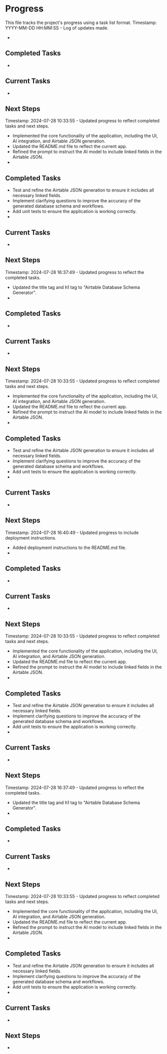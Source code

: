 # Progress

This file tracks the project's progress using a task list format.
Timestamp: YYYY-MM-DD HH:MM:SS - Log of updates made.

*

## Completed Tasks

*

## Current Tasks

*

## Next Steps

Timestamp: 2024-07-28 10:33:55 - Updated progress to reflect completed tasks and next steps.

*   Implemented the core functionality of the application, including the UI, AI integration, and Airtable JSON generation.
*   Updated the README.md file to reflect the current app.
*   Refined the prompt to instruct the AI model to include linked fields in the Airtable JSON.
*

## Completed Tasks


*   Test and refine the Airtable JSON generation to ensure it includes all necessary linked fields.
*   Implement clarifying questions to improve the accuracy of the generated database schema and workflows.
*   Add unit tests to ensure the application is working correctly.
*

## Current Tasks

*

## Next Steps

Timestamp: 2024-07-28 16:37:49 - Updated progress to reflect the completed tasks.

*   Updated the title tag and h1 tag to "Airtable Database Schema Generator".
*

## Completed Tasks

*

## Current Tasks

*

## Next Steps

Timestamp: 2024-07-28 10:33:55 - Updated progress to reflect completed tasks and next steps.

*   Implemented the core functionality of the application, including the UI, AI integration, and Airtable JSON generation.
*   Updated the README.md file to reflect the current app.
*   Refined the prompt to instruct the AI model to include linked fields in the Airtable JSON.
*

## Completed Tasks


*   Test and refine the Airtable JSON generation to ensure it includes all necessary linked fields.
*   Implement clarifying questions to improve the accuracy of the generated database schema and workflows.
*   Add unit tests to ensure the application is working correctly.
*

## Current Tasks

*

## Next Steps

Timestamp: 2024-07-28 16:40:49 - Updated progress to include deployment instructions.

*   Added deployment instructions to the README.md file.
*

## Completed Tasks

*

## Current Tasks

*

## Next Steps

Timestamp: 2024-07-28 10:33:55 - Updated progress to reflect completed tasks and next steps.

*   Implemented the core functionality of the application, including the UI, AI integration, and Airtable JSON generation.
*   Updated the README.md file to reflect the current app.
*   Refined the prompt to instruct the AI model to include linked fields in the Airtable JSON.
*

## Completed Tasks


*   Test and refine the Airtable JSON generation to ensure it includes all necessary linked fields.
*   Implement clarifying questions to improve the accuracy of the generated database schema and workflows.
*   Add unit tests to ensure the application is working correctly.
*

## Current Tasks

*

## Next Steps

Timestamp: 2024-07-28 16:37:49 - Updated progress to reflect the completed tasks.

*   Updated the title tag and h1 tag to "Airtable Database Schema Generator".
*

## Completed Tasks

*

## Current Tasks

*

## Next Steps

Timestamp: 2024-07-28 10:33:55 - Updated progress to reflect completed tasks and next steps.

*   Implemented the core functionality of the application, including the UI, AI integration, and Airtable JSON generation.
*   Updated the README.md file to reflect the current app.
*   Refined the prompt to instruct the AI model to include linked fields in the Airtable JSON.
*

## Completed Tasks


*   Test and refine the Airtable JSON generation to ensure it includes all necessary linked fields.
*   Implement clarifying questions to improve the accuracy of the generated database schema and workflows.
*   Add unit tests to ensure the application is working correctly.
*

## Current Tasks

*

## Next Steps

*